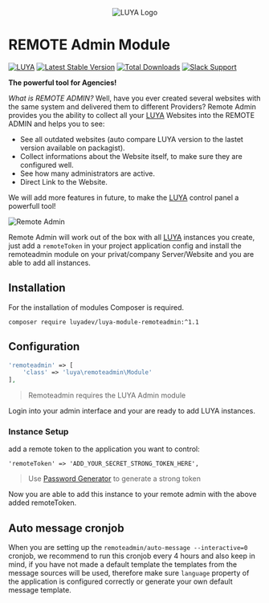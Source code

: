 <p align="center">
  <img src="https://raw.githubusercontent.com/luyadev/luya/master/docs/logo/luya-logo-0.2x.png" alt="LUYA Logo"/>
</p>

# REMOTE Admin Module

[![LUYA](https://img.shields.io/badge/Powered%20by-LUYA-brightgreen.svg)](https://luya.io)
[![Latest Stable Version](https://poser.pugx.org/luyadev/luya-module-remoteadmin/v/stable)](https://packagist.org/packages/luyadev/luya-module-remoteadmin)
[![Total Downloads](https://poser.pugx.org/luyadev/luya-module-remoteadmin/downloads)](https://packagist.org/packages/luyadev/luya-module-remoteadmin)
[![Slack Support](https://img.shields.io/badge/Slack-luyadev-yellowgreen.svg)](https://slack.luya.io/)

**The powerful tool for Agencies!**

*What is REMOTE ADMIN?* Well, have you ever created several websites with the same system and delivered them to different Providers? Remote Admin provides you the ability to collect all your [LUYA](https://github.com/zephir/luya#readme) Websites into the REMOTE ADMIN and helps you to see:

+ See all outdated websites (auto compare LUYA version to the lastet version available on packagist).
+ Collect informations about the Website itself, to make sure they are configured well.
+ See how many administrators are active.
+ Direct Link to the Website.

We will add more features in future, to make the [LUYA](https://github.com/zephir/luya#readme) control panel a powerfull tool!

![Remote Admin](https://raw.githubusercontent.com/luyadev/luya-module-remoteadmin/master/remote-admin.png)


Remote Admin will work out of the box with all [LUYA](https://github.com/zephir/luya#readme) instances you create, just add a `remoteToken` in your project application config and install the remoteadmin module on your privat/company Server/Website and you are able to add all instances.

## Installation

For the installation of modules Composer is required.

```
composer require luyadev/luya-module-remoteadmin:^1.1
```

## Configuration

```php
'remoteadmin' => [
    'class' => 'luya\remoteadmin\Module'
],
```

> Remoteadmin requires the LUYA Admin module

Login into your admin interface and your are ready to add LUYA instances.


### Instance Setup

add a remote token to the application you want to control:

```
'remoteToken' => 'ADD_YOUR_SECRET_STRONG_TOKEN_HERE',
```

> Use [Password Generator](http://passwordsgenerator.net/?length=64&symbols=0&numbers=1&lowercase=1&uppercase=1&similar=1&ambiguous=0&client=1&autoselect=0) to generate a strong token

Now you are able to add this instance to your remote admin with the above added remoteToken.

## Auto message cronjob

When you are setting up the `remoteadmin/auto-message --interactive=0` cronjob, we recommend to run this cronjob every 4 hours and also keep in mind, if you have not made a default template the templates from the message sources will be used, therefore make sure `language` property of the application is configured correctly or generate your own default message template.
